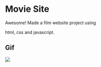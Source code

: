 <h1>Movie Site</h1>

Awesome! 
Made a film website project using 

html, css and javascript.

<h2>Gif</h2>

![](ekran.gif)

